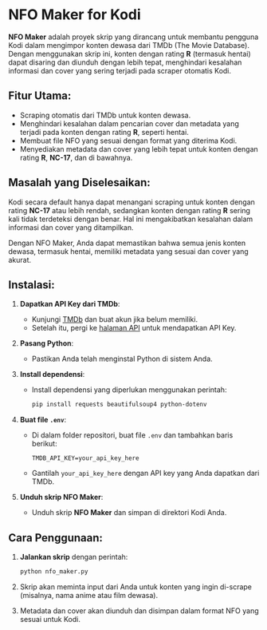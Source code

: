 # NFO Maker for Kodi

**NFO Maker** adalah proyek skrip yang dirancang untuk membantu pengguna Kodi dalam mengimpor konten dewasa dari TMDb (The Movie Database). Dengan menggunakan skrip ini, konten dengan rating **R** (termasuk hentai) dapat disaring dan diunduh dengan lebih tepat, menghindari kesalahan informasi dan cover yang sering terjadi pada scraper otomatis Kodi.

## Fitur Utama:
- Scraping otomatis dari TMDb untuk konten dewasa.
- Menghindari kesalahan dalam pencarian cover dan metadata yang terjadi pada konten dengan rating **R**, seperti hentai.
- Membuat file NFO yang sesuai dengan format yang diterima Kodi.
- Menyediakan metadata dan cover yang lebih tepat untuk konten dengan rating **R**, **NC-17**, dan di bawahnya.

## Masalah yang Diselesaikan:
Kodi secara default hanya dapat menangani scraping untuk konten dengan rating **NC-17** atau lebih rendah, sedangkan konten dengan rating **R** sering kali tidak terdeteksi dengan benar. Hal ini mengakibatkan kesalahan dalam informasi dan cover yang ditampilkan.

Dengan NFO Maker, Anda dapat memastikan bahwa semua jenis konten dewasa, termasuk hentai, memiliki metadata yang sesuai dan cover yang akurat.

## Instalasi:
1. **Dapatkan API Key dari TMDb**:
   - Kunjungi [TMDb](https://www.themoviedb.org/) dan buat akun jika belum memiliki.
   - Setelah itu, pergi ke [halaman API](https://www.themoviedb.org/settings/api) untuk mendapatkan API Key.

2. **Pasang Python**:
   - Pastikan Anda telah menginstal Python di sistem Anda.

3. **Install dependensi**:
   - Install dependensi yang diperlukan menggunakan perintah:
     ```bash
     pip install requests beautifulsoup4 python-dotenv
     ```

4. **Buat file `.env`**:
   - Di dalam folder repositori, buat file `.env` dan tambahkan baris berikut:
     ```
     TMDB_API_KEY=your_api_key_here
     ```
   - Gantilah `your_api_key_here` dengan API key yang Anda dapatkan dari TMDb.

5. **Unduh skrip NFO Maker**:
   - Unduh skrip **NFO Maker** dan simpan di direktori Kodi Anda.

## Cara Penggunaan:
1. **Jalankan skrip** dengan perintah:
   ```bash
   python nfo_maker.py
     ```

2. Skrip akan meminta input dari Anda untuk konten
   yang ingin di-scrape (misalnya, nama anime atau film dewasa).

3. Metadata dan cover akan diunduh dan disimpan
   dalam format NFO yang sesuai untuk Kodi.